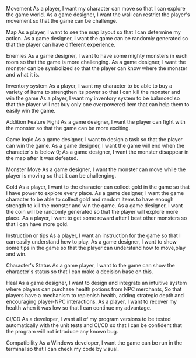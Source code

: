 Movement
As a player, I want my character can move so that I can explore the game world.
As a game designer, I want the wall can restrict the player's movement so that the game can be challenge.

Map
As a player, I want to see the map layout so that I can determine my action.
As a game designer, I want the game can be randomly generated so that the player can have different experience.

Enemies
As a game designer, I want to have some mighty monsters in each room so that the game is more challenging.
As a game designer, I want the monster can be symbolized so that the player can know where the monster and what it is.

Inventory system
As a player, I want my character to be able to buy a variety of items to strengthen its power so that I can kill the monster and win the game
As a player, I want my inventory system to be balanced so that the player will not buy only one overpowered item that can help them to easily win the game.

Addition Feature
Fight
As a game designer, I want the player can fight with the monster so that the game can be more exciting.

Game logic
As a game designer, I want to design a task so that the player can win the game.
As a game designer, I want the game will end when the character's is below 0;
As a game designer, I want the monster disappear in the map after it was defeated.

Monster Move
As a game designer, I want the monster can move while the player is moving so that it can be challenging.

Gold
As a player, I want to the character can collect gold in the game so that I have power to explore every place.
As a game designer, I want the game character to be able to collect gold and random items to have enough strength to kill the monster and win the game.
As a game designer, I want the coin will be randomly generated so that the player will explore more place.
As a player, I want to get some reward after I beat other monsters so that i can have more gold.

Instruction or tips
As a player, I want an instruction for the game so that I can easily understand how to play.
As a game designer, I want to show some tips in the game so that the player can understand how to move,play and win.

Character's Status
As a game player, I want to the game can show the character's status so that I can make a decision base on this.

Heal
As a game designer, I want to design and integrate an intuitive system where players can purchase health potions from NPC merchants,
So that players have a mechanism to replenish health, adding strategic depth and encouraging player-NPC interactions.
As a player, I want to recover my health when it was low so that I can continue my advantage.

CI/CD
As a developer, I want all of my program versions to be tested automatically with the unit tests and CI/CD so that I can be confident that the program will not introduce any known bug.

Compatibility
As a Windows developer, I want the game can be run in the terminal so that I can check my code by visual.





